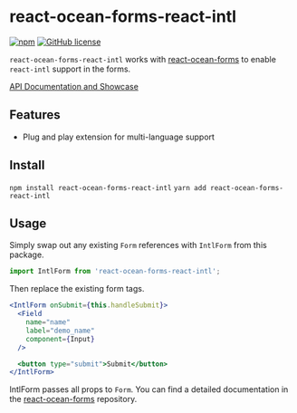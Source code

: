 # react-ocean-forms-react-intl
[![npm](https://img.shields.io/npm/v/react-ocean-forms-react-intl.svg)](https://www.npmjs.com/package/react-ocean-forms-react-intl)
[![GitHub license](https://img.shields.io/github/license/environment-agency-austria/react-ocean-forms-react-intl.svg)](https://github.com/environment-agency-austria/react-ocean-forms-react-intl/blob/master/LICENSE)

`react-ocean-forms-react-intl` works with [react-ocean-forms](https://github.com/environment-agency-austria/react-ocean-forms)
to enable `react-intl` support in the forms.

[API Documentation and Showcase](https://environment-agency-austria.github.io/forms-showcase/#/)

## Features
* Plug and play extension for multi-language support

## Install
```npm install react-ocean-forms-react-intl```
```yarn add react-ocean-forms-react-intl```

## Usage
Simply swap out any existing `Form` references with `IntlForm` from this package.

```js
import IntlForm from 'react-ocean-forms-react-intl';
```

Then replace the existing form tags.

```jsx
<IntlForm onSubmit={this.handleSubmit}>
  <Field
    name="name"
    label="demo_name"
    component={Input}
  />

  <button type="submit">Submit</button>
</IntlForm>
```

IntlForm passes all props to `Form`. You can find a detailed documentation
in the [react-ocean-forms](https://github.com/environment-agency-austria/react-ocean-forms) repository.

